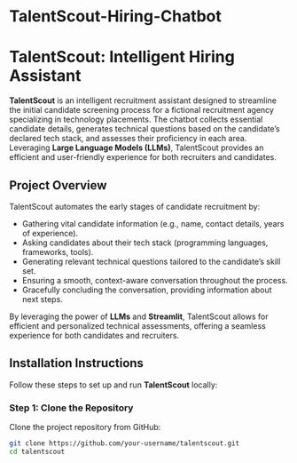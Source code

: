# TalentScout-Hiring-Chatbot
# TalentScout: Intelligent Hiring Assistant

**TalentScout** is an intelligent recruitment assistant designed to streamline the initial candidate screening process for a fictional recruitment agency specializing in technology placements. The chatbot collects essential candidate details, generates technical questions based on the candidate’s declared tech stack, and assesses their proficiency in each area. Leveraging **Large Language Models (LLMs)**, TalentScout provides an efficient and user-friendly experience for both recruiters and candidates.

## Project Overview

TalentScout automates the early stages of candidate recruitment by:
- Gathering vital candidate information (e.g., name, contact details, years of experience).
- Asking candidates about their tech stack (programming languages, frameworks, tools).
- Generating relevant technical questions tailored to the candidate’s skill set.
- Ensuring a smooth, context-aware conversation throughout the process.
- Gracefully concluding the conversation, providing information about next steps.

By leveraging the power of **LLMs** and **Streamlit**, TalentScout allows for efficient and personalized technical assessments, offering a seamless experience for both candidates and recruiters.

## Installation Instructions

Follow these steps to set up and run **TalentScout** locally:

### Step 1: Clone the Repository
Clone the project repository from GitHub:
```bash
git clone https://github.com/your-username/talentscout.git
cd talentscout

